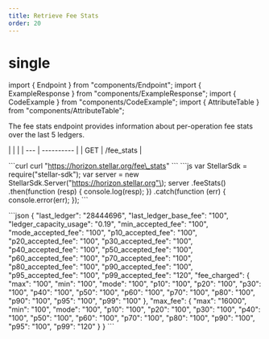 ```yaml
---
title: Retrieve Fee Stats
order: 20
---
```


# single

import { Endpoint } from "components/Endpoint"; import { ExampleResponse } from "components/ExampleResponse"; import { CodeExample } from "components/CodeExample"; import { AttributeTable } from "components/AttributeTable";

The fee stats endpoint provides information about per-operation fee stats over the last 5 ledgers.

 \| \| \| \| --- \| ---------- \| \| GET \| /fee\_stats \|

 \`\`\`curl curl "https://horizon.stellar.org/fee\_stats" \`\`\` \`\`\`js var StellarSdk = require\("stellar-sdk"\); var server = new StellarSdk.Server\("https://horizon.stellar.org"\); server .feeStats\(\) .then\(function \(resp\) { console.log\(resp\); }\) .catch\(function \(err\) { console.error\(err\); }\); \`\`\`

 \`\`\`json { "last\_ledger": "28444696", "last\_ledger\_base\_fee": "100", "ledger\_capacity\_usage": "0.19", "min\_accepted\_fee": "100", "mode\_accepted\_fee": "100", "p10\_accepted\_fee": "100", "p20\_accepted\_fee": "100", "p30\_accepted\_fee": "100", "p40\_accepted\_fee": "100", "p50\_accepted\_fee": "100", "p60\_accepted\_fee": "100", "p70\_accepted\_fee": "100", "p80\_accepted\_fee": "100", "p90\_accepted\_fee": "100", "p95\_accepted\_fee": "100", "p99\_accepted\_fee": "120", "fee\_charged": { "max": "100", "min": "100", "mode": "100", "p10": "100", "p20": "100", "p30": "100", "p40": "100", "p50": "100", "p60": "100", "p70": "100", "p80": "100", "p90": "100", "p95": "100", "p99": "100" }, "max\_fee": { "max": "16000", "min": "100", "mode": "100", "p10": "100", "p20": "100", "p30": "100", "p40": "100", "p50": "100", "p60": "100", "p70": "100", "p80": "100", "p90": "100", "p95": "100", "p99": "120" } } \`\`\`

